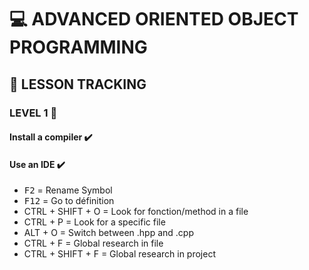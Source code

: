# :computer: ADVANCED ORIENTED OBJECT PROGRAMMING

## :memo: LESSON TRACKING

### LEVEL 1 :pill:

#### Install a compiler :heavy_check_mark:

#### Use an IDE :heavy_check_mark:
<ul>
    <li><kbd>F2</kbd>  =   Rename Symbol</li>
    <li><kbd>F12</kbd> =   Go to définition</li>
    <li><kdb>CTRL + SHIFT + O</kdb>    =   Look for fonction/method in a file</li>
    <li><kdb>CTRL + P</kdb>    =   Look for a specific file</li>
    <li><kdb>ALT + O</kdb>     =    Switch between .hpp and .cpp</li>
    <li><kdb>CTRL + F</kdb>   =   Global research in file</li>
    <li><kdb>CTRL + SHIFT + F</kdb>   =   Global research in project</li>
</ul>